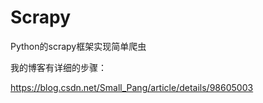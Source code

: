 # Scrapy
Python的scrapy框架实现简单爬虫

我的博客有详细的步骤：

https://blog.csdn.net/Small_Pang/article/details/98605003
